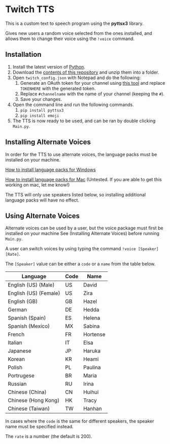 # Twitch TTS

This is a custom text to speech program using the **pyttsx3** library.

Gives new users a random voice selected from the ones installed, and allows them to change their voice using the `!voice` command. 

## Installation

1. Install the latest version of [Python](https://www.python.org/downloads/).
2. Download the [contents of this repository](https://github.com/Skyhawk33/TwitchTTS/archive/refs/heads/main.zip) and unzip them into a folder.
3. Open `twitch_config.json` with Notepad and do the following:
	1. Generate an OAuth token for your channel using [this tool](https://twitchapps.com/tmi/) and replace `TOKENHERE` with the generated token.
	2. Replace `#channelname` with the name of your channel (keeping the `#`).
	3. Save your changes.
4. Open the command line and run the following commands.
	1. `pip install pyttsx3`
	2. `pip install emoji`
5. The TTS is now ready to be used, and can be ran by double clicking `Main.py`.

## Installing Alternate Voices

In order for the TTS to use alternate voices, the language packs must be installed on your machine.

[How to install language packs for Windows](https://support.microsoft.com/en-us/windows/language-packs-for-windows-a5094319-a92d-18de-5b53-1cfc697cfca8)

[How to install language packs for Mac](https://www.imore.com/how-add-new-languages-your-mac) (Untested. If you are able to get this working on mac, let me know!)

The TTS will only use speakers listed below, so installing additional language packs will have no effect.

## Using Alternate Voices

Alternate voices can be used by a user, but the voice package must first be installed on your machine See (Installing Alternate Voices) before running `Main.py`.

A user can switch voices by using typing the command `!voice [Speaker] [Rate]`.

The `[Speaker]` value can be either a `code` or a `name` from the table below.

|Language|Code|Name|
|---|---|---|
|English (US) (Male)|US|David|
|English (US) (Female)|US|Zira|
|English (GB)|GB|Hazel|
|German|DE|Hedda|
|Spanish (Spain)|ES|Helena|
|Spanish (Mexico)|MX|Sabina|
|French|FR|Hortense|
|Italian|IT|Elsa|
|Japanese|JP|Haruka|
|Korean|KR|Heami|
|Polish|PL|Paulina|
|Portrugese|BR|Maria|
|Russian|RU|Irina|
|Chinese (China)|CN|Huihui|
|Chinese (Hong Kong)|HK|Tracy|
|Chinese (Taiwan)|TW|Hanhan|

In cases where the `code` is the same for different speakers, the speaker name must be specified instead.

The `rate` is a number (the default is 200).
